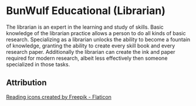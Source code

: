 # BunWulf Educational (Librarian)

The librarian is an expert in the learning and study of skills. Basic knowledge of the librarian practice allows a person to do all kinds of basic research. Specializing as a librarian unlocks the ability to become a fountain of knowledge, granting the ability to create every skill book and every research paper. Additionally the librarian can create the ink and paper required for modern research, albeit less effectively then someone specialized in those tasks.

## Attribution

<a href="https://www.flaticon.com/free-icons/reading" title="reading icons">Reading icons created by Freepik - Flaticon</a>
